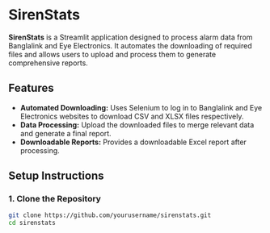 # SirenStats

**SirenStats** is a Streamlit application designed to process alarm data from Banglalink and Eye Electronics. It automates the downloading of required files and allows users to upload and process them to generate comprehensive reports.

## Features

- **Automated Downloading:** Uses Selenium to log in to Banglalink and Eye Electronics websites to download CSV and XLSX files respectively.
- **Data Processing:** Upload the downloaded files to merge relevant data and generate a final report.
- **Downloadable Reports:** Provides a downloadable Excel report after processing.

## Setup Instructions

### 1. Clone the Repository

```bash
git clone https://github.com/yourusername/sirenstats.git
cd sirenstats
